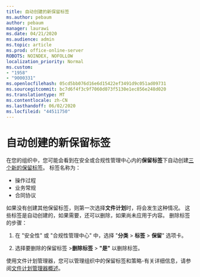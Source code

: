```yaml
---
title: 自动创建的新保留标签
ms.author: pebaum
author: pebaum
manager: laurawi
ms.date: 04/21/2020
ms.audience: admin
ms.topic: article
ms.prod: office-online-server
ROBOTS: NOINDEX, NOFOLLOW
localization_priority: Normal
ms.custom:
- "1958"
- "9000331"
ms.openlocfilehash: 05cd5bb076d16e6d15422ef3491d9c051ad09731
ms.sourcegitcommit: bc7d6f4f3c9f7060d073f5130e1ec856e248d020
ms.translationtype: MT
ms.contentlocale: zh-CN
ms.lasthandoff: 06/02/2020
ms.locfileid: "44511750"
---
```

# <a name="new-retention-labels-created-automatically"></a>自动创建的新保留标签

在您的组织中，您可能会看到在安全或合规性管理中心内的**保留标签**下自动创建[三个新的保留标签](https://docs.microsoft.com/microsoft-365/compliance/file-plan-manager)。 标签名称为：

- 操作过程
- 业务常规
- 合同协议

如果没有创建其他保留标签，则第一次选择**文件计划**时，将会发生这种情况。 这些标签是自动创建的，如果需要，还可以删除，如果尚未应用于内容。 删除标签的步骤：

1. 在 "安全性" 或 "合规性管理中心" 中，选择 "**分类**  >  **标签**  >  **保留**" 选项卡。

1. 选择要删除的保留标签 >**删除标签**  >  **"是"** 以删除标签。

使用文件计划管理器，您可以管理组织中的保留标签和策略-有关详细信息，请参阅[文件计划管理器概述](https://docs.microsoft.com/microsoft-365/compliance/file-plan-manager)。